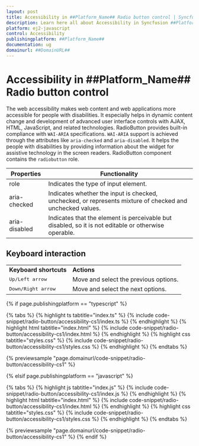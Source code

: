 ```yaml
---
layout: post
title: Accessibility in ##Platform_Name## Radio button control | Syncfusion
description: Learn here all about Accessibility in Syncfusion ##Platform_Name## Radio button control of Syncfusion Essential JS 2 and more.
platform: ej2-javascript
control: Accessibility 
publishingplatform: ##Platform_Name##
documentation: ug
domainurl: ##DomainURL##
---
```


# Accessibility in ##Platform_Name## Radio button control

The web accessibility makes web content and web applications more accessible for people with disabilities. It especially helps in dynamic content change and development of advanced user interface controls with AJAX, HTML, JavaScript, and related technologies. RadioButton provides built-in compliance with `WAI-ARIA` specifications. `WAI-ARIA` support is achieved through the attributes like `aria-checked` and `aria-disabled`. It helps the people with disabilities by providing information about the widget for assistive technology in the screen readers. RadioButton component contains the `radiobutton` role.

| Properties | Functionality |
| ------------ | ----------------------- |
| role | Indicates the type of input element. |
| aria-checked | Indicates whether the input is checked, unchecked, or represents mixture of checked and unchecked values. |
| aria-disabled | Indicates that the element is perceivable but disabled, so it is not editable or otherwise operable. |

## Keyboard interaction

<!-- markdownlint-disable MD033 -->
<table>
<tr>
<td>
<b>Keyboard shortcuts</b></td><td>
<b>Actions</b></td></tr>
<tr>
<td>
<kbd>Up/Left arrow</kbd></td><td>
Move and select the previous options.</td></tr>
<tr>
<td>
<kbd>Down/Right arrow</kbd></td><td>
Move and select the next options.</td></tr>
</table>

{% if page.publishingplatform == "typescript" %}

 {% tabs %}
{% highlight ts tabtitle="index.ts" %}
{% include code-snippet/radio-button/accessibility-cs1/index.ts %}
{% endhighlight %}
{% highlight html tabtitle="index.html" %}
{% include code-snippet/radio-button/accessibility-cs1/index.html %}
{% endhighlight %}
{% highlight css tabtitle="styles.css" %}
{% include code-snippet/radio-button/accessibility-cs1/styles.css %}
{% endhighlight %}
{% endtabs %}
        
{% previewsample "page.domainurl/code-snippet/radio-button/accessibility-cs1" %}

{% elsif page.publishingplatform == "javascript" %}

{% tabs %}
{% highlight js tabtitle="index.js" %}
{% include code-snippet/radio-button/accessibility-cs1/index.js %}
{% endhighlight %}
{% highlight html tabtitle="index.html" %}
{% include code-snippet/radio-button/accessibility-cs1/index.html %}
{% endhighlight %}
{% highlight css tabtitle="styles.css" %}
{% include code-snippet/radio-button/accessibility-cs1/styles.css %}
{% endhighlight %}
{% endtabs %}

{% previewsample "page.domainurl/code-snippet/radio-button/accessibility-cs1" %}
{% endif %}